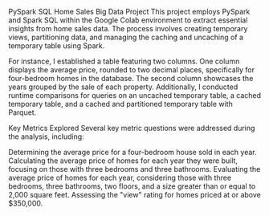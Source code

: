 PySpark SQL Home Sales Big Data Project
This project employs PySpark and Spark SQL within the Google Colab environment to extract essential insights from home sales data. The process involves creating temporary views, partitioning data, and managing the caching and uncaching of a temporary table using Spark.

For instance, I established a table featuring two columns. One column displays the average price, rounded to two decimal places, specifically for four-bedroom homes in the database. The second column showcases the years grouped by the sale of each property. Additionally, I conducted runtime comparisons for queries on an uncached temporary table, a cached temporary table, and a cached and partitioned temporary table with Parquet.

Key Metrics Explored
Several key metric questions were addressed during the analysis, including:

Determining the average price for a four-bedroom house sold in each year.
Calculating the average price of homes for each year they were built, focusing on those with three bedrooms and three bathrooms.
Evaluating the average price of homes for each year, considering those with three bedrooms, three bathrooms, two floors, and a size greater than or equal to 2,000 square feet.
Assessing the "view" rating for homes priced at or above $350,000.
